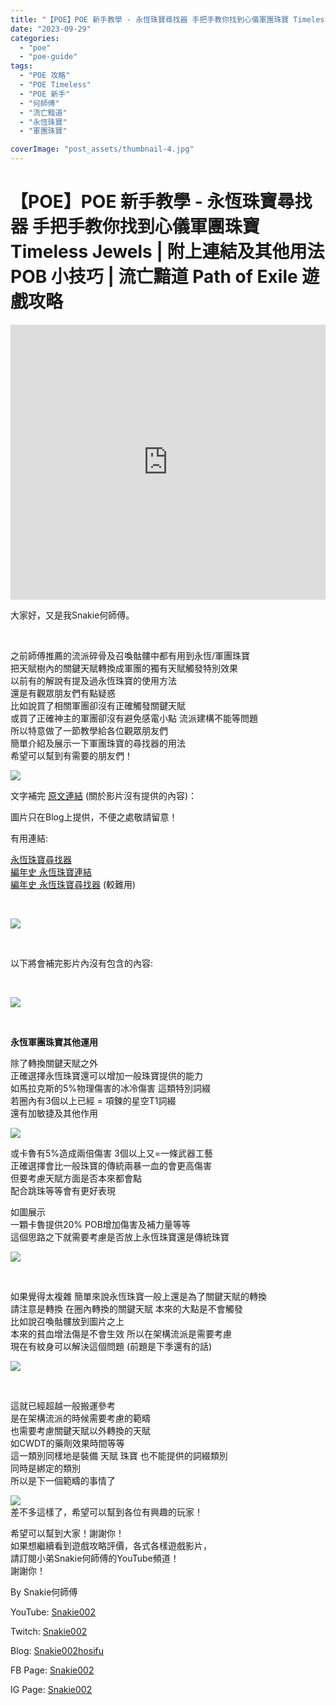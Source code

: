 ```yaml
---
title: "【POE】POE 新手教學 - 永恆珠寶尋找器 手把手教你找到心儀軍團珠寶 Timeless Jewels | 附上連結及其他用法 POB 小技巧 | 流亡黯道 Path of Exile 遊戲攻略"
date: "2023-09-29"
categories: 
  - "poe"
  - "poe-guide"
tags: 
  - "POE 攻略"
  - "POE Timeless"
  - "POE 新手"
  - "何師傅"
  - "流亡黯道"
  - "永恆珠寶"
  - "軍團珠寶"

coverImage: "post_assets/thumbnail-4.jpg"
---
```


# 【POE】POE 新手教學 - 永恆珠寶尋找器 手把手教你找到心儀軍團珠寶 Timeless Jewels | 附上連結及其他用法 POB 小技巧 | 流亡黯道 Path of Exile 遊戲攻略

  
<iframe width="100%" height="440"src="https://www.youtube.com/embed/X4Vxx8y12WY"
  title="YouTube video player" frameborder="0" allow="accelerometer; autoplay;
  clipboard-write; encrypted-media; gyroscope; picture-in-picture; web-share"
  referrerpolicy="strict-origin-when-cross-origin" allowfullscreen></iframe>

  
大家好，又是我Snakie何師傅。  

  
   

  
之前師傅推薦的流派碎骨及召喚骷髏中都有用到永恆/軍團珠寶  
把天賦樹內的關鍵天賦轉換成軍團的獨有天賦觸發特別效果  
以前有的解說有提及過永恆珠寶的使用方法  
還是有觀眾朋友們有點疑惑  
比如說買了相關軍團卻沒有正確觸發關鍵天賦  
或買了正確神主的軍團卻沒有避免感電小點 流派建構不能等問題  
所以特意做了一節教學給各位觀眾朋友們  
簡單介紹及展示一下軍團珠寶的尋找器的用法  
希望可以幫到有需要的朋友們！  

  
![](post_assets/thumbnail-4-1024x576.jpg)  

  
文字補完 [原文連結](https://snakie002hosifu.blog/poe-timelessjewels) (關於影片沒有提供的內容)：  

  
圖片只在Blog上提供，不便之處敬請留意！  

  
有用連結:  

  
[永恆珠寶尋找器](https://vilsol.github.io/timeless-jewels/tree)  
[編年史 永恆珠寶連結](https://poedb.tw/tw/Timeless_Jewel#AlternatePassive)  
[編年史 永恆珠寶尋找器](https://poedb.tw/tw/TimelessJewel) (較難用)  

  
   

  
![](post_assets/1-15-1024x433.png)  

  
   

  
以下將會補完影片內沒有包含的內容:  

  
   

  
![](post_assets/W3-1024x576.jpg)  

  
   

  
**永恆軍團珠寶其他運用**  

  
除了轉換關鍵天賦之外  
正確選擇永恆珠寶還可以增加一般珠寶提供的能力  
如馬拉克斯的5%物理傷害的冰冷傷害 這類特別詞綴  
若圈內有3個以上已經 = 項鍊的星空T1詞綴  
還有加敏捷及其他作用  

  
![](post_assets/3-13-1024x265.png)  

  
或卡魯有5%造成兩倍傷害 3個以上又=一條武器工藝  
正確選擇會比一般珠寶的傳統兩暴一血的會更高傷害  
但要考慮天賦方面是否本來都會點  
配合跳珠等等會有更好表現  

  
如圖展示  
一顆卡魯提供20% POB增加傷害及補力量等等  
這個思路之下就需要考慮是否放上永恆珠寶還是傳統珠寶  

  
![](post_assets/4-15-1024x734.png)  

  
   

  
如果覺得太複雜 簡單來說永恆珠寶一般上還是為了關鍵天賦的轉換  
請注意是轉換 在圈內轉換的關鍵天賦 本來的大點是不會觸發  
比如說召喚骷髏放到圖片之上  
本來的貧血增法傷是不會生效 所以在架構流派是需要考慮  
現在有紋身可以解決這個問題 (前題是下季還有的話)  

  
![](post_assets/5-9.png)  

  
   

  
這就已經超越一般搬運參考  
是在架構流派的時候需要考慮的範疇  
也需要考慮關鍵天賦以外轉換的天賦  
如CWDT的藥劑效果時間等等  
這一類別同樣地是裝備 天賦 珠寶 也不能提供的詞綴類別  
同時是綁定的類別  
所以是下一個範疇的事情了  

  
![](post_assets/2-15-1024x489.png)  
差不多這樣了，希望可以幫到各位有興趣的玩家！  

  
希望可以幫到大家！謝謝你！  
如果想繼續看到遊戲攻略評價，各式各樣遊戲影片，  
請訂閱小弟Snakie何師傅的YouTube頻道！  
謝謝你！  

  
By Snakie何師傅  

  
YouTube: [Snakie002](https://www.youtube.com/channel/UCDOMLG_RBSoqVHK3sIYJeLA)  

  
Twitch: [Snakie002](https://www.twitch.tv/snakie002/)  

  
Blog: [Snakie002hosifu](https://snakie002hosifu.blog/)  

  
FB Page: [Snakie002](https://www.facebook.com/Snakie002/)  

  
IG Page: [Snakie002](https://www.instagram.com/snakie002/)

